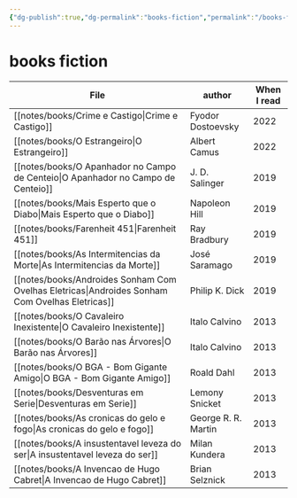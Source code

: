 ```yaml
---
{"dg-publish":true,"dg-permalink":"books-fiction","permalink":"/books-fiction/"}
---
```


# books fiction

| File                                                                                              | author              | When I read |
| ------------------------------------------------------------------------------------------------- | ------------------- | ----------- |
| [[notes/books/Crime e Castigo\|Crime e Castigo]]                                               | Fyodor Dostoevsky   | 2022        |
| [[notes/books/O Estrangeiro\|O Estrangeiro]]                                                   | Albert Camus        | 2022        |
| [[notes/books/O Apanhador no Campo de Centeio\|O Apanhador no Campo de Centeio]]               | J. D. Salinger      | 2019        |
| [[notes/books/Mais Esperto que o Diabo\|Mais Esperto que o Diabo]]                             | Napoleon Hill       | 2019        |
| [[notes/books/Farenheit 451\|Farenheit 451]]                                                   | Ray Bradbury        | 2019        |
| [[notes/books/As Intermitencias da Morte\|As Intermitencias da Morte]]                         | José Saramago       | 2019        |
| [[notes/books/Androides Sonham Com Ovelhas Eletricas\|Androides Sonham Com Ovelhas Eletricas]] | Philip K. Dick      | 2019        |
| [[notes/books/O Cavaleiro Inexistente\|O Cavaleiro Inexistente]]                               | Italo Calvino       | 2013        |
| [[notes/books/O Barão nas Árvores\|O Barão nas Árvores]]                                       | Italo Calvino       | 2013        |
| [[notes/books/O BGA - Bom Gigante Amigo\|O BGA - Bom Gigante Amigo]]                           | Roald Dahl          | 2013        |
| [[notes/books/Desventuras em Serie\|Desventuras em Serie]]                                     | Lemony Snicket      | 2013        |
| [[notes/books/As cronicas do gelo e fogo\|As cronicas do gelo e fogo]]                         | George R. R. Martin | 2013        |
| [[notes/books/A insustentavel leveza do ser\|A insustentavel leveza do ser]]                   | Milan Kundera       | 2013        |
| [[notes/books/A Invencao de Hugo Cabret\|A Invencao de Hugo Cabret]]                           | Brian Selznick      | 2013        |
